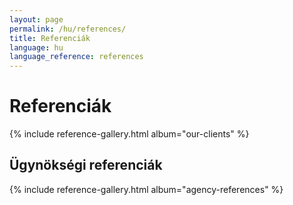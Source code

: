 ```yaml
---
layout: page
permalink: /hu/references/
title: Referenciák
language: hu
language_reference: references
---
```


# Referenciák

{% include reference-gallery.html album="our-clients" %}

## Ügynökségi referenciák

{% include reference-gallery.html album="agency-references" %}
